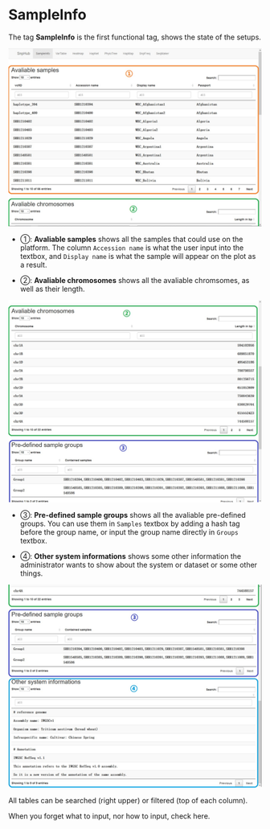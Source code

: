 # SampleInfo

The tag **SampleInfo** is the first functional tag, shows the state of the setups.

![SampleInfo tag](./../img/SampleInfo-1.jpg)

- ①: **Avaliable samples** shows all the samples that could use on the platform. The column `Accession name` is what the user input into the textbox, and `Display name` is what the sample will appear on the plot as a result.

- ②: **Avaliable chromosomes** shows all the avaliable chromsomes, as well as their length.

![SampleInfo tag](./../img/SampleInfo-2.jpg)

- ③: **Pre-defined sample groups** shows all the avaliable pre-defined groups. You can use them in `Samples` textbox by adding a hash tag before the group name, or input the group name directly in `Groups` textbox.

- ④: **Other system informations** shows some other information the administrator wants to show about the system or dataset or some other things.

![SampleInfo tag](./../img/SampleInfo-3.jpg)

All tables can be searched (right upper) or filtered (top of each column).

When you forget what to input, nor how to input, check here.